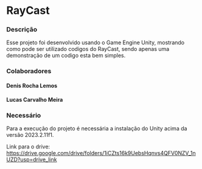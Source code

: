 # RayCast

### Descrição 
Esse projeto foi desenvolvido usando o Game Engine Unity, mostrando como pode ser utilizado codigos do RayCast, sendo apenas uma demonstração de um codigo esta bem simples. 

### Colaboradores

#### Denis Rocha Lemos
#### Lucas Carvalho Meira

### Necessário 
Para a execução do projeto é necessária a instalação do Unity acima da versão 2023.2.11f1.

Link para o drive: https://drive.google.com/drive/folders/1iCZts16k9UebsHqnvs4QFV0NZV_1nUZD?usp=drive_link
